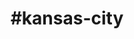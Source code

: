 ---
title: "#kansas-city"
hashtag: "kansas-city"
tags:
  - Cities I have visited
  - City
  - Missouri
---